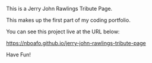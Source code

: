 This is a Jerry John Rawlings Tribute Page.

This makes up the first part of my coding portfolio.

You can see this project live at the URL below:

https://nboafo.github.io/jerry-john-rawlings-tribute-page

Have Fun!
